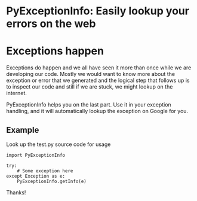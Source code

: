 PyExceptionInfo: Easily lookup your errors on the web
=====================================================

# Exceptions happen

Exceptions do happen and we all have seen it more than once while we are
developing our code. Mostly we would want to know more about the exception or
error that we generated and the logical step that follows up is to inspect our
code and still if we are stuck, we might lookup on the internet.

PyExceptionInfo helps you on the last part. Use it in your exception handling,
and it will automatically lookup the exception on Google for you.

## Example

Look up the test.py source code for usage

    import PyExceptionInfo

    try:
        # Some exception here
    except Exception as e:
        PyExceptionInfo.getInfo(e)

Thanks!

